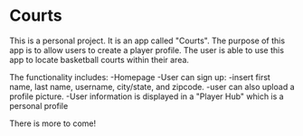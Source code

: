 # Courts
This is a personal project. It is an app called "Courts". The purpose of this app is to allow users to create a player profile. 
The user is able to use this app to locate basketball courts within their area. 

The functionality includes:
-Homepage
-User can sign up:
  -insert first name, last name, username, city/state, and zipcode.
  -user can also upload a profile picture. 
  -User information is displayed in a "Player Hub" which is a personal profile
  
 There is more to come!
